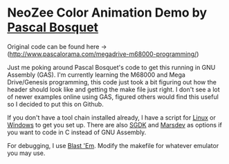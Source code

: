 
NeoZee Color Animation Demo by [Pascal Bosquet][6] 
====================================================================================
Original code can be found here -> (http://www.pascalorama.com/megadrive-m68000-programming/)

Just me poking around Pascal Bosquet's code to get this running in GNU Assembly (GAS).  I'm currently learning the M68000 and Mega Drive/Genesis programming, this code just took a bit figuring out how the header should look like and getting the make file just right. I don't see a lot of newer examples online using GAS, figured others would find this useful so I decided to put this on Github.
   
If you don't have a tool chain installed already, I have a script for [Linux][1] or [Windows][2] to get you set up.  There are also [SGDK][4] and [Marsdev][5] as options if you want to code in C instead of GNU Assembly. 

For debugging, I use [Blast 'Em][3].  Modify the makefile for whatever emulator you may use.

[1]: https://gist.github.com/WillSams/c4cbf6235b467d8b595693969342237e
[2]: https://gist.github.com/WillSams/f592f9d494b51119945440f7e91079b0
[3]: http://dgen.sourceforge.net
[4]: https://www.retrodev.com/blastem/
[5]: https://github.com/andwn/marsdev
[6]: https://github.com/pascalorama




